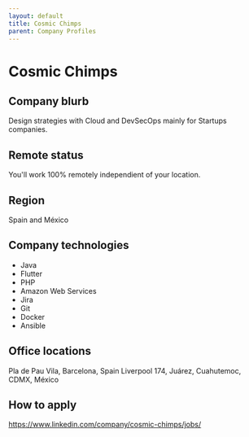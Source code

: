```yaml
---
layout: default
title: Cosmic Chimps
parent: Company Profiles
---
```


# Cosmic Chimps

## Company blurb

Design strategies with Cloud and DevSecOps mainly for Startups companies.

## Remote status

You'll work 100% remotely independient of your location.

## Region

Spain and México

## Company technologies

- Java
- Flutter
- PHP
- Amazon Web Services
- Jira
- Git
- Docker
- Ansible

## Office locations

Pla de Pau Vila, Barcelona, Spain
Liverpool 174, Juárez, Cuahutemoc, CDMX, México

## How to apply

https://www.linkedin.com/company/cosmic-chimps/jobs/
